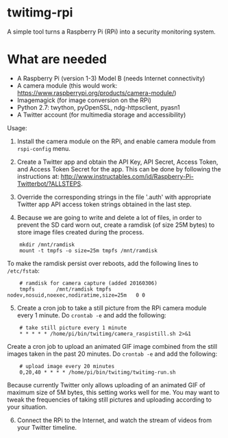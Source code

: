 # twitimg-rpi
A simple tool turns a Raspberry Pi (RPi) into a security monitoring system.

# What are needed
- A Raspberry Pi (version 1-3) Model B (needs Internet connectivity)
- A camera module (this would work: https://www.raspberrypi.org/products/camera-module/)
- Imagemagick (for image conversion on the RPi)
- Python 2.7: twython, pyOpenSSL, ndg-httpsclient, pyasn1
- A Twitter account (for multimedia storage and accessibility)

Usage:
1. Install the camera module on the RPi, and enable camera module from `rspi-config` menu.

2. Create a Twitter app and obtain the API Key, API Secret, Access Token, and Access Token Secret for the app. This can be done by following the instructions at: http://www.instructables.com/id/Raspberry-Pi-Twitterbot/?ALLSTEPS.

3. Override the corresponding strings in the file '.auth' with appropriate Twitter app API access token strings obtained in the last step.

4. Because we are going to write and delete a lot of files, in order to prevent the SD card worn out, create a ramdisk (of size 25M bytes) to store image files created during the process.
```   
    mkdir /mnt/ramdisk
    mount -t tmpfs -o size=25m tmpfs /mnt/ramdisk
```    
  To make the ramdisk persist over reboots, add the following lines to `/etc/fstab`:
```    
    # ramdisk for camera capture (added 20160306)
    tmpfs       /mnt/ramdisk tmpfs   nodev,nosuid,noexec,nodiratime,size=25m   0 0
```      
5. Create a cron job to take a still picture from the RPi camera module every 1 minute. Do `crontab -e` and add the following:
```    
    # take still picture every 1 minute
    * * * * * /home/pi/bin/twitimg/camera_raspistill.sh 2>&1
```    
  Create a cron job to upload an animated GIF image combined from the still images taken in the past 20 minutes. Do `crontab -e` and add the following:
```    
    # upload image every 20 minutes
    0,20,40 * * * * /home/pi/bin/twitimg/twitimg-run.sh
```    
  Because currently Twitter only allows uploading of an animated GIF of maximum size of 5M bytes, this setting works well for me. You may want to tweak the frequencies of taking still pictures and uploading according to your situation.

6. Connect the RPi to the Internet, and watch the stream of videos from your Twitter timeline.


